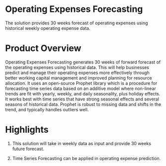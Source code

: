 # Operating Expenses Forecasting
The solution provides 30 weeks forecast of operating expenses using historical weekly operating expense data.

# Product Overview
Operating Expenses Forecasting generates 30 weeks of forward forecast of the operating expenses using historical data. This will help businesses predict and manage their operating expenses more effectively through better working capital management and improved planning for resource allocation. It uses an open-source Prophet library which is a procedure for forecasting time series data based on an additive model where non-linear trends are fit with yearly, weekly, and daily seasonality, plus holiday effects. It works best with time series that have strong seasonal effects and several seasons of historical data. Prophet is robust to missing data and shifts in the trend, and typically handles outliers well.

# Highlights
1. This solution will take in weekly data as input and provide 30 weeks future forecast.

2. Time Series Forecasting can be applied in operating expense prediction.
